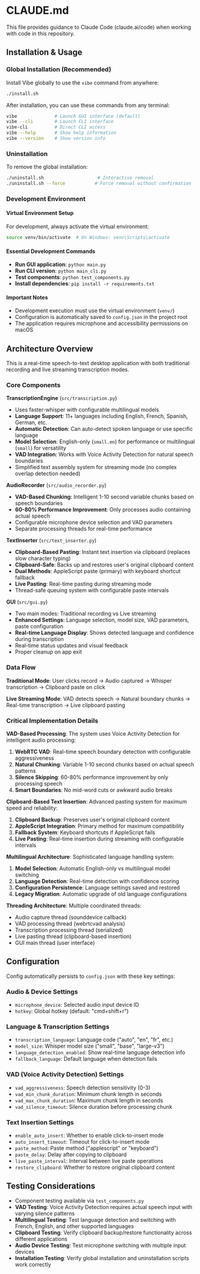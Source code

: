 # CLAUDE.md

This file provides guidance to Claude Code (claude.ai/code) when working with code in this repository.

## Installation & Usage

### Global Installation (Recommended)
Install Vibe globally to use the `vibe` command from anywhere:
```bash
./install.sh
```

After installation, you can use these commands from any terminal:
```bash
vibe              # Launch GUI interface (default)
vibe --cli        # Launch CLI interface  
vibe-cli          # Direct CLI access
vibe --help       # Show help information
vibe --version    # Show version info
```

### Uninstallation
To remove the global installation:
```bash
./uninstall.sh                    # Interactive removal
./uninstall.sh --force           # Force removal without confirmation
```

### Development Environment

#### Virtual Environment Setup
For development, always activate the virtual environment:
```bash
source venv/bin/activate  # On Windows: venv\Scripts\activate
```

#### Essential Development Commands
- **Run GUI application**: `python main.py`
- **Run CLI version**: `python main_cli.py` 
- **Test components**: `python test_components.py`
- **Install dependencies**: `pip install -r requirements.txt`

#### Important Notes
- Development execution must use the virtual environment (`venv/`)
- Configuration is automatically saved to `config.json` in the project root
- The application requires microphone and accessibility permissions on macOS

## Architecture Overview

This is a real-time speech-to-text desktop application with both traditional recording and live streaming transcription modes.

### Core Components

**TranscriptionEngine** (`src/transcription.py`)
- Uses faster-whisper with configurable multilingual models
- **Language Support**: 11+ languages including English, French, Spanish, German, etc.
- **Automatic Detection**: Can auto-detect spoken language or use specific language
- **Model Selection**: English-only (`small.en`) for performance or multilingual (`small`) for versatility
- **VAD Integration**: Works with Voice Activity Detection for natural speech boundaries
- Simplified text assembly system for streaming mode (no complex overlap detection needed)

**AudioRecorder** (`src/audio_recorder.py`)
- **VAD-Based Chunking**: Intelligent 1-10 second variable chunks based on speech boundaries
- **60-80% Performance Improvement**: Only processes audio containing actual speech
- Configurable microphone device selection and VAD parameters
- Separate processing threads for real-time performance

**TextInserter** (`src/text_inserter.py`)  
- **Clipboard-Based Pasting**: Instant text insertion via clipboard (replaces slow character typing)
- **Clipboard-Safe**: Backs up and restores user's original clipboard content
- **Dual Methods**: AppleScript paste (primary) with keyboard shortcut fallback
- **Live Pasting**: Real-time pasting during streaming mode
- Thread-safe queuing system with configurable paste intervals

**GUI** (`src/gui.py`)
- Two main modes: Traditional recording vs Live streaming  
- **Enhanced Settings**: Language selection, model size, VAD parameters, paste configuration
- **Real-time Language Display**: Shows detected language and confidence during transcription
- Real-time status updates and visual feedback
- Proper cleanup on app exit

### Data Flow

**Traditional Mode**: User clicks record → Audio captured → Whisper transcription → Clipboard paste on click

**Live Streaming Mode**: VAD detects speech → Natural boundary chunks → Real-time transcription → Live clipboard pasting

### Critical Implementation Details

**VAD-Based Processing**: The system uses Voice Activity Detection for intelligent audio processing:
1. **WebRTC VAD**: Real-time speech boundary detection with configurable aggressiveness
2. **Natural Chunking**: Variable 1-10 second chunks based on actual speech patterns
3. **Silence Skipping**: 60-80% performance improvement by only processing speech
4. **Smart Boundaries**: No mid-word cuts or awkward audio breaks

**Clipboard-Based Text Insertion**: Advanced pasting system for maximum speed and reliability:
1. **Clipboard Backup**: Preserves user's original clipboard content
2. **AppleScript Integration**: Primary method for maximum compatibility
3. **Fallback System**: Keyboard shortcuts if AppleScript fails
4. **Live Pasting**: Real-time insertion during streaming with configurable intervals

**Multilingual Architecture**: Sophisticated language handling system:
1. **Model Selection**: Automatic English-only vs multilingual model switching
2. **Language Detection**: Real-time detection with confidence scoring
3. **Configuration Persistence**: Language settings saved and restored
4. **Legacy Migration**: Automatic upgrade of old language configurations

**Threading Architecture**: Multiple coordinated threads:
- Audio capture thread (sounddevice callback)
- VAD processing thread (webrtcvad analysis)
- Transcription processing thread (serialized)
- Live pasting thread (clipboard-based insertion)
- GUI main thread (user interface)

## Configuration

Config automatically persists to `config.json` with these key settings:

### Audio & Device Settings
- `microphone_device`: Selected audio input device ID
- `hotkey`: Global hotkey (default: "cmd+shift+r")

### Language & Transcription Settings  
- `transcription_language`: Language code ("auto", "en", "fr", etc.)
- `model_size`: Whisper model size ("small", "base", "large-v3")
- `language_detection_enabled`: Show real-time language detection info
- `fallback_language`: Default language when detection fails

### VAD (Voice Activity Detection) Settings
- `vad_aggressiveness`: Speech detection sensitivity (0-3)
- `vad_min_chunk_duration`: Minimum chunk length in seconds
- `vad_max_chunk_duration`: Maximum chunk length in seconds  
- `vad_silence_timeout`: Silence duration before processing chunk

### Text Insertion Settings
- `enable_auto_insert`: Whether to enable click-to-insert mode
- `auto_insert_timeout`: Timeout for click-to-insert mode
- `paste_method`: Paste method ("applescript" or "keyboard")
- `paste_delay`: Delay after copying to clipboard
- `live_paste_interval`: Interval between live paste operations
- `restore_clipboard`: Whether to restore original clipboard content

## Testing Considerations

- Component testing available via `test_components.py`
- **VAD Testing**: Voice Activity Detection requires actual speech input with varying silence patterns
- **Multilingual Testing**: Test language detection and switching with French, English, and other supported languages
- **Clipboard Testing**: Verify clipboard backup/restore functionality across different applications
- **Audio Device Testing**: Test microphone switching with multiple input devices
- **Installation Testing**: Verify global installation and uninstallation scripts work correctly